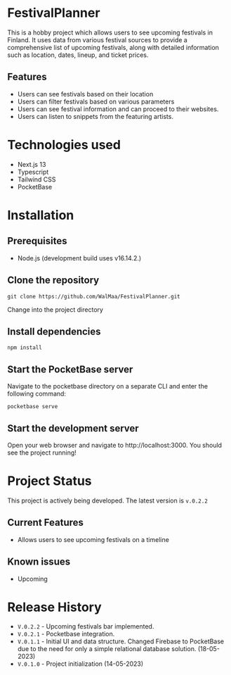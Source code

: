 # FestivalPlanner

This is a hobby project which allows users to see upcoming festivals in Finland. It uses data from various festival sources to provide a comprehensive list of upcoming festivals, along with detailed information such as location, dates, lineup, and ticket prices.

## Features

* Users can see festivals based on their location
* Users can filter festivals based on various parameters
* Users can see festival information and can proceed to their websites.
* Users can listen to snippets from the featuring artists.

# Technologies used

* Next.js 13
* Typescript
* Tailwind CSS
* PocketBase

# Installation

## Prerequisites

* Node.js (development build uses v16.14.2.)

## Clone the repository

    git clone https://github.com/WalMaa/FestivalPlanner.git

Change into the project directory

## Install dependencies 

    npm install
    
## Start the PocketBase server

 Navigate to the pocketbase directory on a separate CLI and enter the following command:
 
    pocketbase serve

## Start the development server

 Open your web browser and navigate to http://localhost:3000. You should see the project running!

# Project Status

This project is actively being developed. The latest version is  `v.0.2.2`

## Current Features
* Allows users to see upcoming festivals on a timeline

## Known issues
* Upcoming

# Release History
* `V.0.2.2` - Upcoming festivals bar implemented.
* `V.0.2.1` - Pocketbase integration.
* `V.0.1.1` - Initial UI and data structure. Changed Firebase to PocketBase due to the need for only a simple relational database solution. (18-05-2023)
* `V.0.1.0` - Project initialization (14-05-2023)
